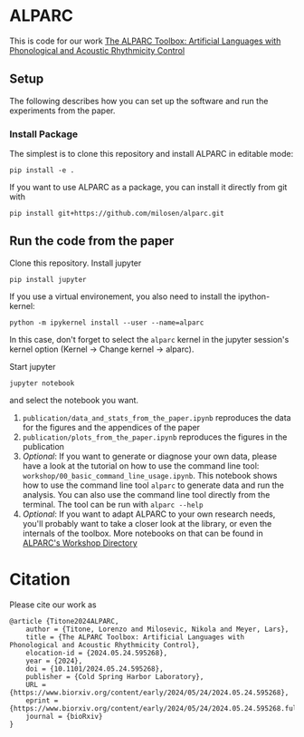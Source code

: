 # ALPARC
This is code for our work [The ALPARC Toolbox: Artificial Languages with Phonological and Acoustic Rhythmicity Control](https://doi.org/10.1101/2024.05.24.595268)

## Setup
The following describes how you can set up the software and run the experiments from the paper.

### Install Package
The simplest is to clone this repository and install ALPARC in editable mode:
```shell
pip install -e .
```

If you want to use ALPARC as a package, you can install it directly from git with
```shell
pip install git+https://github.com/milosen/alparc.git
```

## Run the code from the paper

Clone this repository. Install jupyter
```shell
pip install jupyter
```
If you use a virtual environement, you also need to install the ipython-kernel:
```shell
python -m ipykernel install --user --name=alparc
```
In this case, don't forget to select the `alparc` kernel in the jupyter session's kernel option (Kernel -> Change kernel -> alparc).

Start jupyter
```shell
jupyter notebook
```
and select the notebook you want. 

1.  `publication/data_and_stats_from_the_paper.ipynb` reproduces the data for the figures and the appendices of the paper
2.  `publication/plots_from_the_paper.ipynb` reproduces the figures in the publication
3.  *Optional*: If you want to generate or diagnose your own data, please have a look at the tutorial on how to use the command line tool: `workshop/00_basic_command_line_usage.ipynb`. This notebook shows how to use the command line tool `alparc` to generate data and run the analysis. You can also use the command line tool directly from the terminal. The tool can be run with `alparc --help`
4.  *Optional*: If you want to adapt ALPARC to your own research needs, you'll probably want to take a closer look at the library, or even the internals of the toolbox. More notebooks on that can be found in [ALPARC's Workshop Directory](https://github.com/milosen/alparc_workshop)

# Citation
Please cite our work as
```
@article {Titone2024ALPARC,
	author = {Titone, Lorenzo and Milosevic, Nikola and Meyer, Lars},
	title = {The ALPARC Toolbox: Artificial Languages with Phonological and Acoustic Rhythmicity Control},
	elocation-id = {2024.05.24.595268},
	year = {2024},
	doi = {10.1101/2024.05.24.595268},
	publisher = {Cold Spring Harbor Laboratory},
	URL = {https://www.biorxiv.org/content/early/2024/05/24/2024.05.24.595268},
	eprint = {https://www.biorxiv.org/content/early/2024/05/24/2024.05.24.595268.full.pdf},
	journal = {bioRxiv}
}
```
